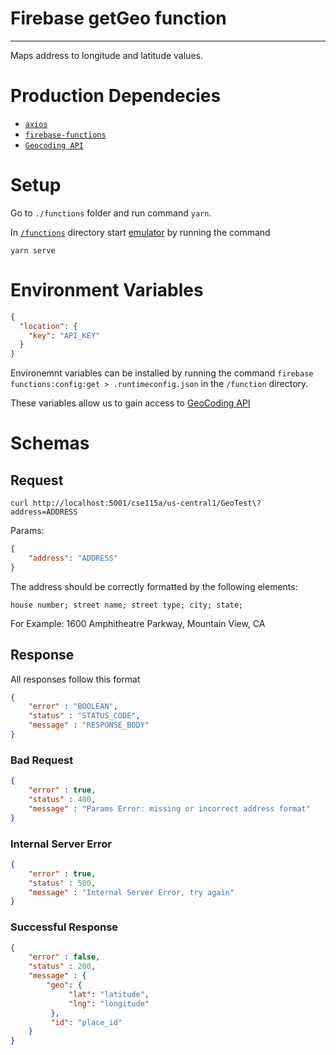 # Firebase getGeo function
---
Maps address to longitude and latitude values.

# Production Dependecies

- [`axios`](https://github.com/axios/axios)
- [`firebase-functions`](https://github.com/firebase/firebase-functions)
- [`Geocoding API`](https://developers.google.com/maps/documentation/geocoding/overview)

# Setup
Go to `./functions` folder and run command `yarn`.

In [`/functions`](./functions) directory start [emulator](https://firebase.google.com/docs/emulator-suite)
by running the command 

`yarn serve` 


# Environment Variables

```json
{
  "location": {
    "key": "API_KEY"
  }
}
```
Environemnt variables can be installed by running the command
`firebase functions:config:get > .runtimeconfig.json` in the `/function` directory.

These variables allow us to gain access to [GeoCoding API](https://developers.google.com/maps/documentation/geocoding/start)

# Schemas

## Request
```
curl http://localhost:5001/cse115a/us-central1/GeoTest\?address=ADDRESS
```
Params:
```json
{
    "address": "ADDRESS"
}
```
The address should be correctly formatted by the following elements:

    house number; street name; street type; city; state;

For Example:
1600 Amphitheatre Parkway, Mountain View, CA


## Response

All responses follow this format
```json
{
    "error" : "BOOLEAN",
    "status" : "STATUS_CODE",
    "message" : "RESPONSE_BODY"
}
```

### Bad Request
```json
{
    "error" : true,
    "status" : 400,
    "message" : "Params Error: missing or incorrect address format"
}
```
### Internal Server Error
```json
{
    "error" : true,
    "status" : 500,
    "message" : "Internal Server Error, try again"
}
``` 
### Successful Response
```json
{
    "error" : false,
    "status" : 200,
    "message" : {
        "geo": {
             "lat": "latitude",
             "lng": "longitude"
         },
         "id": "place_id"
    }
}
```
